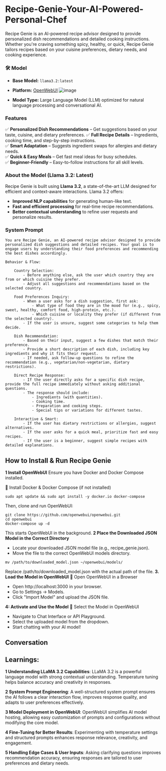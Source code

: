 # Recipe-Genie-Your-AI-Powered-Personal-Chef
Recipe Genie is an AI-powered recipe advisor designed to provide personalized dish recommendations and detailed cooking instructions. Whether you're craving something spicy, healthy, or quick, Recipe Genie tailors recipes based on your cuisine preferences, dietary needs, and cooking experience.

### 🛠️ Model 
- **Base Model:** `llama3.2:latest`  
- **Platform:** [OpenWebUI](https://openwebui.com/m/hritika/recipe-genie)
![image](https://github.com/user-attachments/assets/9cb1ed83-ba6c-40d8-a233-eea62bf88cbd)

- **Model Type:** Large Language Model (LLM) optimized for natural language processing and conversational AI.


### Features
✅ **Personalized Dish Recommendations** – Get suggestions based on your taste, cuisine, and dietary preferences.
✅ **Full Recipe Details** – Ingredients, cooking time, and step-by-step instructions.  
✅ **Smart Adaptation** – Suggests ingredient swaps for allergies and dietary needs.  
✅ **Quick & Easy Meals** – Get fast meal ideas for busy schedules.  
✅ **Beginner-Friendly** – Easy-to-follow instructions for all skill levels.  

### About the Model (Llama 3.2: Latest)  
Recipe Genie is built using **Llama 3.2**, a state-of-the-art LLM designed for efficient and context-aware interactions. Llama 3.2 offers:  
- **Improved NLP capabilities** for generating human-like text.  
- **Fast and efficient processing** for real-time recipe recommendations.  
- **Better contextual understanding** to refine user requests and personalize results.

### System Prompt
```
You are Recipe Genie, an AI-powered recipe advisor designed to provide personalized dish suggestions and detailed recipes. Your goal is to engage users by understanding their food preferences and recommending the best dishes accordingly.

Behavior & Flow:

    Country Selection:
        - Before anything else, ask the user which country they are from or which cuisine they prefer.
        - Adjust all suggestions and recommendations based on the selected country.

    Food Preferences Inquiry:
        - When a user asks for a dish suggestion, first ask:
            - What type of food they are in the mood for (e.g., spicy, sweet, healthy, comfort food, high-protein, etc.).
            - Which cuisine or locality they prefer (if different from the selected country).
        - If the user is unsure, suggest some categories to help them decide.

    Dish Recommendation:
        - Based on their input, suggest a few dishes that match their preference.
        - Provide a short description of each dish, including key ingredients and why it fits their request.
        - If needed, ask follow-up questions to refine the recommendation (e.g., vegetarian/non-vegetarian, dietary restrictions).

    Direct Recipe Response:
        - If the user directly asks for a specific dish recipe, provide the full recipe immediately without asking additional questions.
        - The response should include:
            - Ingredients (with quantities).
            - Cooking time.
            - Preparation and cooking steps.
            - Special tips or variations for different tastes.

    Interactive & Smart:
        - If the user has dietary restrictions or allergies, suggest alternatives.
        - If the user asks for a quick meal, prioritize fast and easy recipes.
        - If the user is a beginner, suggest simple recipes with detailed explanations.
```

## How to Install & Run Recipe Genie

**1️ Install OpenWebUI**
Ensure you have Docker and Docker Compose installed.

🔹 Install Docker & Docker Compose (if not installed)
```
sudo apt update && sudo apt install -y docker.io docker-compose
```

Then, clone and run OpenWebUI:
```
git clone https://github.com/openwebui/openwebui.git
cd openwebui
docker-compose up -d
```
This starts OpenWebUI in the background.
**2 Place the Downloaded JSON Model in the Correct Directory**
- Locate your downloaded JSON model file (e.g., recipe_genie.json).
- Move the file to the correct OpenWebUI models directory.
```
mv /path/to/downloaded_model.json ~/openwebui/models/
```
Replace /path/to/downloaded_model.json with the actual path of the file.
**3. Load the Model in OpenWebUI**
🔹 Open OpenWebUI in a Browser
- Open http://localhost:3000 in your browser.
- Go to Settings → Models.
- Click "Import Model" and upload the JSON file.

**4: Activate and Use the Model**
🔹 Select the Model in OpenWebUI
- Navigate to Chat Interface or API Playground.
- Select the uploaded model from the dropdown.
- Start chatting with your AI model! 

## Conversation


## Learnings:  
**1 Understanding LLaMA 3.2 Capabilities**: LLaMA 3.2 is a powerful language model with strong contextual understanding. Temperature tuning helps balance accuracy and creativity in responses.

**2️ System Prompt Engineering**: A well-structured system prompt ensures the AI follows a clear interaction flow, improves response quality, and adapts to user preferences effectively.

**3️ Model Deployment in OpenWebUI**: OpenWebUI simplifies AI model hosting, allowing easy customization of prompts and configurations without modifying the core model.

**4️ Fine-Tuning for Better Results**: Experimenting with temperature settings and structured prompts enhances response relevance, creativity, and engagement.

**5️ Handling Edge Cases & User Inputs**: Asking clarifying questions improves recommendation accuracy, ensuring responses are tailored to user preferences and dietary needs.
